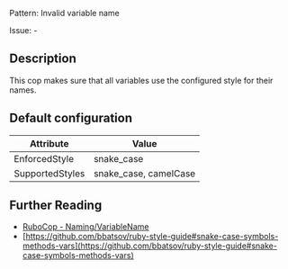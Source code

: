 Pattern: Invalid variable name

Issue: -

## Description

This cop makes sure that all variables use the configured style for their names.

## Default configuration

Attribute | Value
--- | ---
EnforcedStyle | snake_case
SupportedStyles | snake_case, camelCase

## Further Reading

* [RuboCop - Naming/VariableName](https://rubocop.readthedocs.io/en/latest/cops_naming/#namingvariablename)
* [https://github.com/bbatsov/ruby-style-guide#snake-case-symbols-methods-vars](https://github.com/bbatsov/ruby-style-guide#snake-case-symbols-methods-vars)
